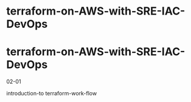 # terraform-on-AWS-with-SRE-IAC-DevOps
# terraform-on-AWS-with-SRE-IAC-DevOps



02-01

introduction-to terraform-work-flow